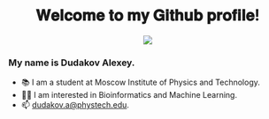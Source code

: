 <div id="header" align="center">
  <h1> 𝐖𝐞𝐥𝐜𝐨𝐦𝐞 𝐭𝐨 𝐦𝐲 𝐆𝐢𝐭𝐡𝐮𝐛 𝐩𝐫𝐨𝐟𝐢𝐥𝐞! </h1>
  <img src='https://media4.giphy.com/media/3o7TKz2eMXx7dn95FS/giphy.gif?cid=ecf05e47vqbb4bixqkf499pvvirbne32fl772tfqxa1kn3u1&rid=giphy.gif&ct=g'/> 
</div>

### My name is Dudakov Alexey. 
- 📚 I am a student at Moscow Institute of Physics and Technology.
- 👨‍💻 I am interested in Bioinformatics and Machine Learning.
- 📫 dudakov.a@phystech.edu.
